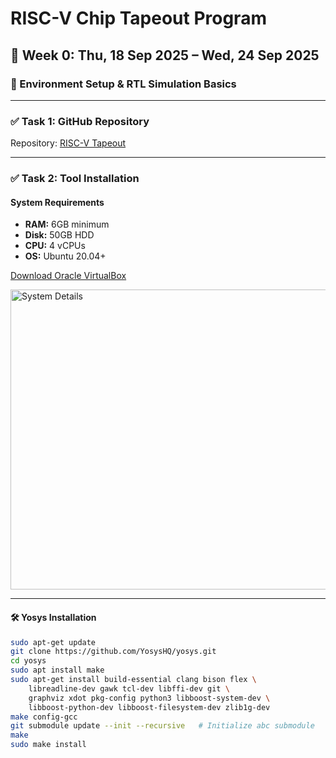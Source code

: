 # RISC-V Chip Tapeout Program  

## 📅 Week 0: Thu, 18 Sep 2025 – Wed, 24 Sep 2025  

### 🔧 Environment Setup & RTL Simulation Basics  

---

### ✅ Task 1: GitHub Repository  
Repository: [RISC-V Tapeout](https://github.com/eceelango/Elango_RISC-V-Chip-Tapeout-Program)  

---

### ✅ Task 2: Tool Installation  

#### System Requirements  
- **RAM:** 6GB minimum  
- **Disk:** 50GB HDD  
- **CPU:** 4 vCPUs  
- **OS:** Ubuntu 20.04+  

[Download Oracle VirtualBox](https://www.virtualbox.org/wiki/Downloads)  

<img width="981" height="480" alt="System Details" src="https://github.com/user-attachments/assets/92a6a29f-0acd-413b-9392-31fbca24488b" />  

---

#### 🛠️ Yosys Installation  
```bash
sudo apt-get update
git clone https://github.com/YosysHQ/yosys.git
cd yosys
sudo apt install make
sudo apt-get install build-essential clang bison flex \
    libreadline-dev gawk tcl-dev libffi-dev git \
    graphviz xdot pkg-config python3 libboost-system-dev \
    libboost-python-dev libboost-filesystem-dev zlib1g-dev
make config-gcc
git submodule update --init --recursive   # Initialize abc submodule
make
sudo make install


